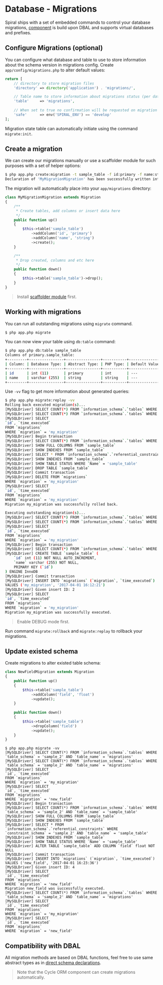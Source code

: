 # Database - Migrations
Spiral ships with a set of embedded commands to control your database migrations, [component](https://github.com/spiral/migrations) 
is build upon DBAL and supports virtual databases and prefixes.

## Configure Migrations (optional)
You can configure what database and table to use to store information about the schema version in migrations config. Create
`app/config/migrations.php` to alter default values:

```php
return [
    // directory to store migration files
    'directory' => directory('application') . 'migrations/',

    // Table name to store information about migrations status (per database)
    'table'     => 'migrations',
   
    // When set to true no confirmation will be requested on migration run. 
    'safe'      => env('SPIRAL_ENV') == 'develop'
];
```

Migration state table can automatically initiate using the command `migrate:init`.

## Create a migration
We can create our migrations manually or use a scaffolder module for such purposes with a set of helper options:

```bash
$ php app.php create:migration -t sample_table -f id:primary -f name:string my_migration
Declaration of 'MyMigrationMigration' has been successfully written into '20170401.160544_0_my_migration.php'.
```

The migration will automatically place into your `app/migrations` directory:

```php
class MyMigrationMigration extends Migration
{
    /**
     * Create tables, add columns or insert data here
     */
    public function up()
    {
        $this->table('sample_table')
            ->addColumn('id', 'primary')
            ->addColumn('name', 'string')
            ->create();
    }

    /**
     * Drop created, columns and etc here
     */
    public function down()
    {
        $this->table('sample_table')->drop();
    }
}
```

> Install [scaffolder module](/basics/scaffolding.md) first.

## Working with migrations
You can run all outstanding migrations using `migrate` command.

```bash
$ php app.php migrate
```

You can now view your table using `db:table` command:

```bash
$ php app.php db:table sample_table
Columns of primary.sample_table:
+---------+----------------+----------------+-----------+----------------+
| Column: | Database Type: | Abstract Type: | PHP Type: | Default Value: |
+---------+----------------+----------------+-----------+----------------+
| id      | int (11)       | primary        | int       | ---            |
| name    | varchar (255)  | string         | string    | ---            |
+---------+----------------+----------------+-----------+----------------+
```

Use `-vv` flag to get more information about generated queries:

```bash
$ php app.php migrate:replay -vv
Rolling back executed migration(s)...
[MySQLDriver] SELECT COUNT(*) FROM `information_schema`.`tables` WHERE `table_schema` = 'sample_2' AND `table_name` = 'migrations'
[MySQLDriver] SELECT COUNT(*) FROM `information_schema`.`tables` WHERE `table_schema` = 'sample_2' AND `table_name` = 'migrations'
[MySQLDriver] SELECT
`id`, `time_executed`
FROM `migrations`
WHERE `migration` = 'my_migration'
[MySQLDriver] Begin transaction
[MySQLDriver] SELECT COUNT(*) FROM `information_schema`.`tables` WHERE `table_schema` = 'sample_2' AND `table_name` = 'sample_table'
[MySQLDriver] SHOW FULL COLUMNS FROM `sample_table`
[MySQLDriver] SHOW INDEXES FROM `sample_table`
[MySQLDriver] SELECT * FROM `information_schema`.`referential_constraints` WHERE `constraint_schema` = 'sample_2' AND `table_name` = 'sample_table'
[MySQLDriver] SHOW INDEXES FROM `sample_table`
[MySQLDriver] SHOW TABLE STATUS WHERE `Name` = 'sample_table'
[MySQLDriver] DROP TABLE `sample_table`
[MySQLDriver] Commit transaction
[MySQLDriver] DELETE FROM `migrations`
WHERE `migration` = 'my_migration'
[MySQLDriver] SELECT
`id`, `time_executed`
FROM `migrations`
WHERE `migration` = 'my_migration'
Migration my_migration was successfully rolled back.

Executing outstanding migration(s)...
[MySQLDriver] SELECT COUNT(*) FROM `information_schema`.`tables` WHERE `table_schema` = 'sample_2' AND `table_name` = 'migrations'
[MySQLDriver] SELECT COUNT(*) FROM `information_schema`.`tables` WHERE `table_schema` = 'sample_2' AND `table_name` = 'migrations'
[MySQLDriver] SELECT
`id`, `time_executed`
FROM `migrations`
WHERE `migration` = 'my_migration'
[MySQLDriver] Begin transaction
[MySQLDriver] SELECT COUNT(*) FROM `information_schema`.`tables` WHERE `table_schema` = 'sample_2' AND `table_name` = 'sample_table'
[MySQLDriver] CREATE TABLE `sample_table` (
    `id` int (11) NOT NULL AUTO_INCREMENT,
    `name` varchar (255) NOT NULL,
    PRIMARY KEY (`id`)
) ENGINE InnoDB
[MySQLDriver] Commit transaction
[MySQLDriver] INSERT INTO `migrations` (`migration`, `time_executed`)
VALUES ('my_migration', '2017-04-01 16:12:21')
[MySQLDriver] Given insert ID: 2
[MySQLDriver] SELECT
`id`, `time_executed`
FROM `migrations`
WHERE `migration` = 'my_migration'
Migration my_migration was successfully executed.
```

> Enable DEBUG mode first.

Run command `migrate:rollback` and `migrate:replay` to rollback your migrations.

## Update existed schema
Create migrations to alter existed table schema:

```php
class NewFieldMigration extends Migration
{
    public function up()
    {
        $this->table('sample_table')
            ->addColumn('field', 'float')
            ->update();
    }
    
    public function down()
    {
        $this->table('sample_table')
            ->dropColumn('field')
            ->update();
    }
}
```

```
$ php app.php migrate -vv
[MySQLDriver] SELECT COUNT(*) FROM `information_schema`.`tables` WHERE `table_schema` = 'sample_2' AND `table_name` = 'migrations'
[MySQLDriver] SELECT COUNT(*) FROM `information_schema`.`tables` WHERE `table_schema` = 'sample_2' AND `table_name` = 'migrations'
[MySQLDriver] SELECT
`id`, `time_executed`
FROM `migrations`
WHERE `migration` = 'my_migration'
[MySQLDriver] SELECT
`id`, `time_executed`
FROM `migrations`
WHERE `migration` = 'new_field'
[MySQLDriver] Begin transaction
[MySQLDriver] SELECT COUNT(*) FROM `information_schema`.`tables` WHERE `table_schema` = 'sample_2' AND `table_name` = 'sample_table'
[MySQLDriver] SHOW FULL COLUMNS FROM `sample_table`
[MySQLDriver] SHOW INDEXES FROM `sample_table`
[MySQLDriver] SELECT * FROM `information_schema`.`referential_constraints` WHERE `constraint_schema` = 'sample_2' AND `table_name` = 'sample_table'
[MySQLDriver] SHOW INDEXES FROM `sample_table`
[MySQLDriver] SHOW TABLE STATUS WHERE `Name` = 'sample_table'
[MySQLDriver] ALTER TABLE `sample_table` ADD COLUMN `field` float NOT NULL
[MySQLDriver] Commit transaction
[MySQLDriver] INSERT INTO `migrations` (`migration`, `time_executed`)
VALUES ('new_field', '2017-04-01 16:23:36')
[MySQLDriver] Given insert ID: 4
[MySQLDriver] SELECT
`id`, `time_executed`
FROM `migrations`
WHERE `migration` = 'new_field'
Migration new_field was successfully executed.
[MySQLDriver] SELECT COUNT(*) FROM `information_schema`.`tables` WHERE `table_schema` = 'sample_2' AND `table_name` = 'migrations'
[MySQLDriver] SELECT
`id`, `time_executed`
FROM `migrations`
WHERE `migration` = 'my_migration'
[MySQLDriver] SELECT
`id`, `time_executed`
FROM `migrations`
WHERE `migration` = 'new_field'
```

## Compatibility with DBAL
All migration methods are based on DBAL functions, feel free to use same abstract types as in 
[direct schema declarations](/database/declaration.md).

> Note that the Cycle ORM component can create migrations automatically.
